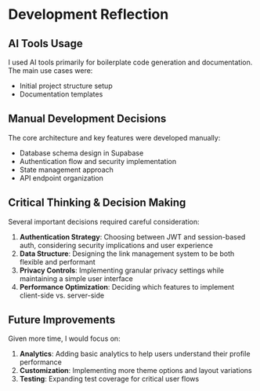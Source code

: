 # Development Reflection

## AI Tools Usage

I used AI tools primarily for boilerplate code generation and documentation. The main use cases were:

- Initial project structure setup
- Documentation templates

## Manual Development Decisions

The core architecture and key features were developed manually:

- Database schema design in Supabase
- Authentication flow and security implementation
- State management approach
- API endpoint organization

## Critical Thinking & Decision Making

Several important decisions required careful consideration:

1. **Authentication Strategy**: Choosing between JWT and session-based auth, considering security implications and user experience
2. **Data Structure**: Designing the link management system to be both flexible and performant
3. **Privacy Controls**: Implementing granular privacy settings while maintaining a simple user interface
4. **Performance Optimization**: Deciding which features to implement client-side vs. server-side

## Future Improvements

Given more time, I would focus on:

1. **Analytics**: Adding basic analytics to help users understand their profile performance
2. **Customization**: Implementing more theme options and layout variations
3. **Testing**: Expanding test coverage for critical user flows

